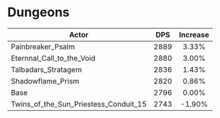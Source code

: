 # Dungeons
| Actor | DPS | Increase |
|---|:---:|:---:|
|Painbreaker_Psalm|2889|3.33%|
|Eternnal_Call_to_the_Void|2880|3.00%|
|Talbadars_Stratagem|2836|1.43%|
|Shadowflame_Prism|2820|0.86%|
|Base|2796|0.00%|
|Twins_of_the_Sun_Priestess_Conduit_15|2743|-1.90%|
